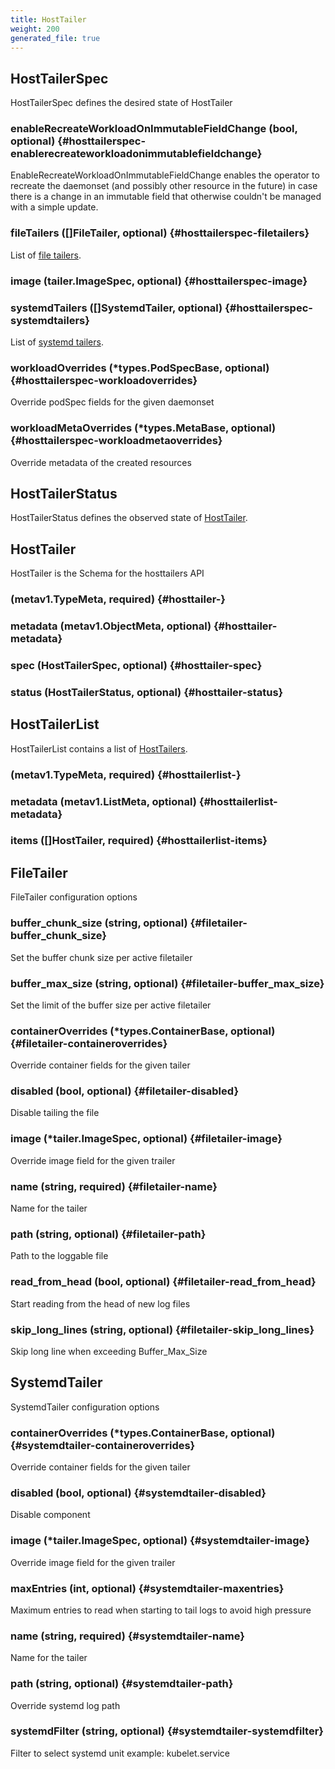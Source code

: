 ```yaml
---
title: HostTailer
weight: 200
generated_file: true
---
```


## HostTailerSpec

HostTailerSpec defines the desired state of HostTailer

### enableRecreateWorkloadOnImmutableFieldChange (bool, optional) {#hosttailerspec-enablerecreateworkloadonimmutablefieldchange}

EnableRecreateWorkloadOnImmutableFieldChange enables the operator to recreate the daemonset (and possibly other resource in the future) in case there is a change in an immutable field that otherwise couldn't be managed with a simple update. 


### fileTailers ([]FileTailer, optional) {#hosttailerspec-filetailers}

List of [file tailers](#filetailer).


### image (tailer.ImageSpec, optional) {#hosttailerspec-image}


### systemdTailers ([]SystemdTailer, optional) {#hosttailerspec-systemdtailers}

List of [systemd tailers](#systemdtailer).


### workloadOverrides (*types.PodSpecBase, optional) {#hosttailerspec-workloadoverrides}

Override podSpec fields for the given daemonset 


### workloadMetaOverrides (*types.MetaBase, optional) {#hosttailerspec-workloadmetaoverrides}

Override metadata of the created resources 



## HostTailerStatus

HostTailerStatus defines the observed state of [HostTailer](#hosttailer).


## HostTailer

HostTailer is the Schema for the hosttailers API

###  (metav1.TypeMeta, required) {#hosttailer-}


### metadata (metav1.ObjectMeta, optional) {#hosttailer-metadata}


### spec (HostTailerSpec, optional) {#hosttailer-spec}


### status (HostTailerStatus, optional) {#hosttailer-status}



## HostTailerList

HostTailerList contains a list of [HostTailers](#hosttailer).

###  (metav1.TypeMeta, required) {#hosttailerlist-}


### metadata (metav1.ListMeta, optional) {#hosttailerlist-metadata}


### items ([]HostTailer, required) {#hosttailerlist-items}



## FileTailer

FileTailer configuration options

### buffer_chunk_size (string, optional) {#filetailer-buffer_chunk_size}

Set the buffer chunk size per active filetailer 


### buffer_max_size (string, optional) {#filetailer-buffer_max_size}

Set the limit of the buffer size per active filetailer 


### containerOverrides (*types.ContainerBase, optional) {#filetailer-containeroverrides}

Override container fields for the given tailer 


### disabled (bool, optional) {#filetailer-disabled}

Disable tailing the file 


### image (*tailer.ImageSpec, optional) {#filetailer-image}

Override image field for the given trailer 


### name (string, required) {#filetailer-name}

Name for the tailer 


### path (string, optional) {#filetailer-path}

Path to the loggable file 


### read_from_head (bool, optional) {#filetailer-read_from_head}

Start reading from the head of new log files 


### skip_long_lines (string, optional) {#filetailer-skip_long_lines}

Skip long line when exceeding Buffer_Max_Size 



## SystemdTailer

SystemdTailer configuration options

### containerOverrides (*types.ContainerBase, optional) {#systemdtailer-containeroverrides}

Override container fields for the given tailer 


### disabled (bool, optional) {#systemdtailer-disabled}

Disable component 


### image (*tailer.ImageSpec, optional) {#systemdtailer-image}

Override image field for the given trailer 


### maxEntries (int, optional) {#systemdtailer-maxentries}

Maximum entries to read when starting to tail logs to avoid high pressure 


### name (string, required) {#systemdtailer-name}

Name for the tailer 


### path (string, optional) {#systemdtailer-path}

Override systemd log path 


### systemdFilter (string, optional) {#systemdtailer-systemdfilter}

Filter to select systemd unit example: kubelet.service 



